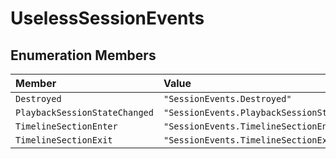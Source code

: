 # UselessSessionEvents

## Enumeration Members

| Member | Value |
| :------ | :------ |
| `Destroyed` | `"SessionEvents.Destroyed"` |
| `PlaybackSessionStateChanged` | `"SessionEvents.PlaybackSessionStateChanged"` |
| `TimelineSectionEnter` | `"SessionEvents.TimelineSectionEnter"` |
| `TimelineSectionExit` | `"SessionEvents.TimelineSectionExit"` |
